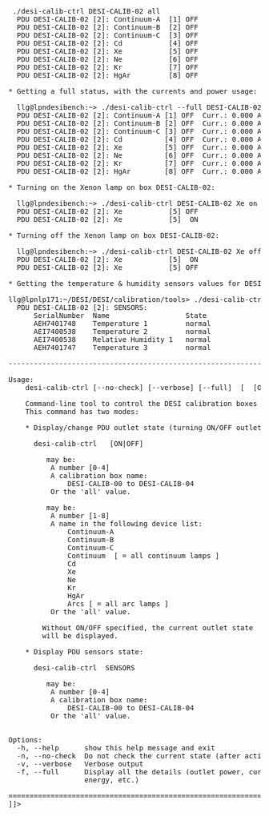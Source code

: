 <pre><![CDATA[
# desilamps
DESI calibration system software tools

Tools for the DESI calibration system (illumination system on the upper ring + screen).

L. Le Guillou, last updated 2019-09-03

============================================================================================

desi-calib-ctrl: generic tool to control the calibration PDUs. Python script, using
                 the snmptools (snmpget/snmpset/snmptable) which should be installed.
		 It also needs the PDU MIB (in the ./mibs directory).

--------------------------------------------------------------------------------------------

Examples:

* Getting the status of all the outlets of box DESI-CALIB-02:

  llg@lpndesibench:~> ./desi-calib-ctrl DESI-CALIB-02 all
  PDU DESI-CALIB-02 [2]: Continuum-A  [1] OFF
  PDU DESI-CALIB-02 [2]: Continuum-B  [2] OFF
  PDU DESI-CALIB-02 [2]: Continuum-C  [3] OFF
  PDU DESI-CALIB-02 [2]: Cd           [4] OFF
  PDU DESI-CALIB-02 [2]: Xe           [5] OFF
  PDU DESI-CALIB-02 [2]: Ne           [6] OFF
  PDU DESI-CALIB-02 [2]: Kr           [7] OFF
  PDU DESI-CALIB-02 [2]: HgAr         [8] OFF

* Getting a full status, with the currents and power usage:

  llg@lpndesibench:~> ./desi-calib-ctrl --full DESI-CALIB-02 all
  PDU DESI-CALIB-02 [2]: Continuum-A [1] OFF  Curr.: 0.000 A  Act. Power: 0.0 W  Act. Energy:  0 Wh
  PDU DESI-CALIB-02 [2]: Continuum-B [2] OFF  Curr.: 0.000 A  Act. Power: 0.0 W  Act. Energy: 39 Wh
  PDU DESI-CALIB-02 [2]: Continuum-C [3] OFF  Curr.: 0.000 A  Act. Power: 0.0 W  Act. Energy:  6 Wh
  PDU DESI-CALIB-02 [2]: Cd          [4] OFF  Curr.: 0.000 A  Act. Power: 0.0 W  Act. Energy:  1 Wh
  PDU DESI-CALIB-02 [2]: Xe          [5] OFF  Curr.: 0.000 A  Act. Power: 0.0 W  Act. Energy:  2 Wh
  PDU DESI-CALIB-02 [2]: Ne          [6] OFF  Curr.: 0.000 A  Act. Power: 0.0 W  Act. Energy:  4 Wh
  PDU DESI-CALIB-02 [2]: Kr          [7] OFF  Curr.: 0.000 A  Act. Power: 0.0 W  Act. Energy:  3 Wh
  PDU DESI-CALIB-02 [2]: HgAr        [8] OFF  Curr.: 0.000 A  Act. Power: 0.0 W  Act. Energy:  7 Wh

* Turning on the Xenon lamp on box DESI-CALIB-02:

  llg@lpndesibench:~> ./desi-calib-ctrl DESI-CALIB-02 Xe on
  PDU DESI-CALIB-02 [2]: Xe           [5] OFF
  PDU DESI-CALIB-02 [2]: Xe           [5]  ON

* Turning off the Xenon lamp on box DESI-CALIB-02:

  llg@lpndesibench:~> ./desi-calib-ctrl DESI-CALIB-02 Xe off
  PDU DESI-CALIB-02 [2]: Xe           [5]  ON
  PDU DESI-CALIB-02 [2]: Xe           [5] OFF

* Getting the temperature & humidity sensors values for DESI-CALIB-02:

llg@lpnlp171:~/DESI/DESI/calibration/tools> ./desi-calib-ctrl DESI-CALIB-02 SENSORS
  PDU DESI-CALIB-02 [2]: SENSORS: 
      SerialNumber  Name                  State                 Value
      AEH7401748    Temperature 1         normal                25.1  degreeC
      AEI7400538    Temperature 2         normal                25.3  degreeC
      AEI7400538    Relative Humidity 1   normal                48.0  percent
      AEH7401747    Temperature 3         normal                24.3  degreeC

--------------------------------------------------------------------------------------------

Usage: 
    desi-calib-ctrl [--no-check] [--verbose] [--full] <pdu> [ <outlet> [ON|OFF] | SENSORS ]

    Command-line tool to control the DESI calibration boxes PDUs.
    This command has two modes:

    * Display/change PDU outlet state (turning ON/OFF outlets):

      desi-calib-ctrl <pdu> <outlet> [ON|OFF]

        <pdu> may be:
          A number [0-4]
          A calibration box name: 
              DESI-CALIB-00 to DESI-CALIB-04
          Or the 'all' value.

        <outlet> may be:
          A number [1-8]
          A name in the following device list: 
              Continuum-A
              Continuum-B
              Continuum-C
              Continuum  [ = all continuum lamps ]              
              Cd
              Xe
              Ne
              Kr
              HgAr
              Arcs [ = all arc lamps ]
          Or the 'all' value.

        Without ON/OFF specified, the current outlet state
        will be displayed.

    * Display PDU sensors state:

      desi-calib-ctrl <pdu> SENSORS

        <pdu> may be:
          A number [0-4]
          A calibration box name:
              DESI-CALIB-00 to DESI-CALIB-04
          Or the 'all' value.
    

Options:
  -h, --help      show this help message and exit
  -n, --no-check  Do not check the current state (after action)
  -v, --verbose   Verbose output
  -f, --full      Display all the details (outlet power, current, active
                  energy, etc.)

============================================================================================
]]></pre>
